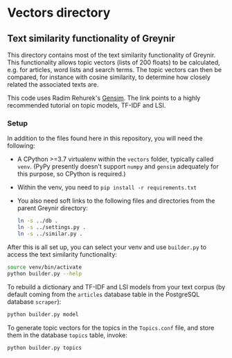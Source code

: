 
# Vectors directory

## Text similarity functionality of Greynir

This directory contains most of the text similarity
functionality of Greynir. This functionality allows topic
vectors (lists of 200 floats) to be calculated, e.g. for articles,
word lists and search terms. The topic vectors can then be
compared, for instance with cosine similarity, to determine
how closely related the associated texts are.

This code uses Radim Rehurek's
[Gensim](https://radimrehurek.com/gensim/auto_examples/index.html).
The link points to a highly recommended tutorial on
topic models, TF-IDF and LSI.

### Setup

In addition to the files found here in this repository,
you will need the following:

*  A CPython >=3.7 virtualenv within the `vectors` folder, typically
   called `venv`. (PyPy presently doesn't support
   `numpy` and `gensim` adequately for this purpose,
   so CPython is required.)

*  Within the venv, you need to `pip install -r requirements.txt`

*  You also need soft links to the following files and directories
   from the parent Greynir directory:

   ```bash
   ln -s ../db .
   ln -s ../settings.py .
   ln -s ../similar.py .
   ```

After this is all set up, you can select your venv and use
`builder.py` to access the text similarity functionality:

```bash
source venv/bin/activate
python builder.py --help
```

To rebuild a dictionary and TF-IDF and LSI models from your
text corpus (by default coming from the `articles` database table
in the PostgreSQL database `scraper`):

```bash
python builder.py model
```

To generate topic vectors for the topics in the `Topics.conf` file,
and store them in the database `topics` table, invoke:

```bash
python builder.py topics
```


